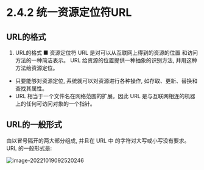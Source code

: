 # 2.4.2 统一资源定位符URL

## URL的格式

1. URL的格式
■ 资源定位符 URL 是对可以从互联网上得到的资源的位置 和访问方法的一种简洁表示。
URL 给资源的位置提供一种抽象的识别方法, 并用这种 方法给资源定位。
- 只要能够对资源定位, 系统就可以对资源进行各种操作, 如存取、更新、替换和查找其属性。
- URL 相当于一个文件名在网络范围的扩展。因此 URL 是与互联网相连的机器上的任何可访问对象的一个指针。

## URL的一般形式

由以冒号隔开的两大部分组成, 并且在 URL 中 的字符对大写或小写没有要求。 URL 的一般形式是:

![image-20221019092520246](https://mypic-1312707183.cos.ap-nanjing.myqcloud.com/image-20221019092520246.png)